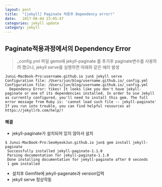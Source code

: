 ```yaml
---
layout: post
title:  "[jekyll] Paginate 적용후 Dependency error!"
date:   2017-06-04 23:05:47
categories: jekyll update
category: jekyll
---
```

Paginate적용과정에서의 Dependency Error
-----

> _config.yml 파일 gems에 jekyll-paginate 를 추가후 paginate변수를 사용하려 했으나, jekyll serve를 실행하면 아래와 같은 에러 발생

~~~~
Junui-MacBook-Pro:username.github.io jun$ jekyll serve
Configuration file: /Users/jun/blog/username.github.io/_config.yml
Configuration file: /Users/jun/blog/username.github.io/_config.yml
  Dependency Error: Yikes! It looks like you don't have jekyll-paginate or one of its dependencies installed. In order to use Jekyll as currently configured, you'll need to install this gem. The full error message from Ruby is: 'cannot load such file -- jekyll-paginate' If you run into trouble, you can find helpful resources at https://jekyllrb.com/help/!
~~~~

#### 해결
- jekyll-paginate가 설치되어 있지 않아서 설치
~~~
$ Junui-MacBook-Pro:SeoHyeokJun.github.io jun$ gem install jekyll-paginate
 Successfully installed jekyll-paginate-1.1.0
 Parsing documentation for jekyll-paginate-1.1.0
 Done installing documentation for jekyll-paginate after 0 seconds
 1 gem installed
~~~
- 설치후 Gemfile에 jekyll-pagenate과 version입력
- jekyll serve 정상작동
